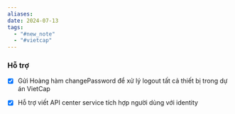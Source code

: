 ```yaml
---
aliases: 
date: 2024-07-13
tags:
  - "#new_note"
  - "#vietcap"
---
```


### Hỗ trợ
- [x] Gửi Hoàng hàm changePassword để xử lý logout tất cả thiết bị trong dự án VietCap 
- [x] Hỗ trợ viết API center service tích hợp người dùng với identity

